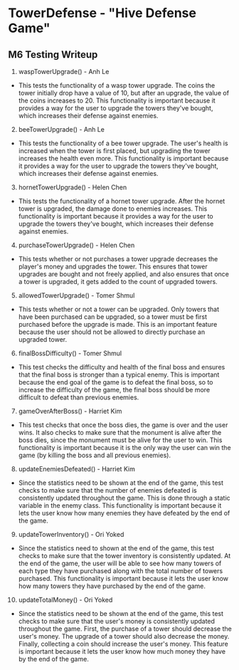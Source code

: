 # TowerDefense - "Hive Defense Game"

## M6 Testing Writeup

1. waspTowerUpgrade() - Anh Le
* This tests the functionality of a wasp tower upgrade. The coins the tower initially drop have a
 value of 10, but after an upgrade, the value of the coins increases to 20. This functionality is
 important because it provides a way for the user to upgrade the towers they've bought, which increases
 their defense against enemies.

2. beeTowerUpgrade() - Anh Le
* This tests the functionality of a bee tower upgrade. The user's health is increased when the tower
 is first placed, but upgrading the tower increases the health even more. This functionality is
 important because it provides a way for the user to upgrade the towers they've bought, which increases
 their defense against enemies.

3. hornetTowerUpgrade() - Helen Chen
* This tests the functionality of a hornet tower upgrade. After the hornet tower is upgraded, the damage
done to enemies increases. This functionality is important because it provides a way for the user to upgrade
the towers they've bought, which increases their defense against enemies.

4. purchaseTowerUpgrade() - Helen Chen
* This tests whether or not purchases a tower upgrade decreases the player's money and upgrades the tower.
This ensures that tower upgrades are bought and not freely applied, and also ensures that once a tower
is upgraded, it gets added to the count of upgraded towers.

5. allowedTowerUpgrade() - Tomer Shmul
* This tests whether or not a tower can be upgraded. Only towers that have been purchased can be upgraded,
so a tower must be first purchased before the upgrade is made. This is an important feature because
the user should not be allowed to directly purchase an upgraded tower.

6. finalBossDifficulty() - Tomer Shmul
* This test checks the difficulty and health of the final boss and ensures that the final boss is stronger
than a typical enemy. This is important because the end goal of the game is to defeat the final boss,
so to increase the difficulty of the game, the final boss should be more difficult to defeat than previous
enemies.

7. gameOverAfterBoss() - Harriet Kim
* This test checks that once the boss dies, the game is over and the user wins. It also checks to make sure
that the monument is alive after the boss dies, since the monument must be alive for the user to win.
This functionality is important because it is the only way the user can win the game (by killing the boss
and all previous enemies).

8. updateEnemiesDefeated() - Harriet Kim
* Since the statistics need to be shown at the end of the game, this test checks to make sure that the
number of enemies defeated is consistently updated throughout the game. This is done through a static variable
in the enemy class. This functionality is important because it lets the user know how many enemies
they have defeated by the end of the game.

9. updateTowerInventory() - Ori Yoked
* Since the statistics need to shown at the end of the game, this test checks to make sure that the
tower inventory is consistently updated. At the end of the game, the user will be able to see how many
towers of each type they have purchased along with the total number of towers purchased. This functionality
is important because it lets the user know how many towers they have purchased by the end of the game.

10. updateTotalMoney() - Ori Yoked
* Since the statistics need to be shown at the end of the game, this test checks to make sure that the
user's money is consistently updated throughout the game. First, the purchase of a tower should decrease
the user's money. The upgrade of a tower should also decrease the money. Finally, collecting a coin should
increase the user's money. This feature is important because it lets the user know how much money they
have by the end of the game.